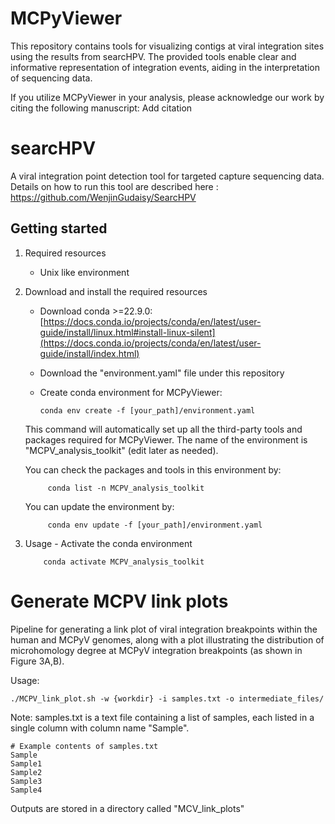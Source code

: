 # MCPyViewer 
This repository contains tools for visualizing contigs at viral integration sites using the results from searcHPV. The provided tools enable clear and informative representation of integration events, aiding in the interpretation of sequencing data.

If you utilize MCPyViewer in your analysis, please acknowledge our work by citing the following manuscript: 
Add citation

# searcHPV
A viral integration point detection tool for targeted capture sequencing data. Details on how to run this tool are described here : https://github.com/WenjinGudaisy/SearcHPV

## Getting started

1. Required resources
    - Unix like environment
2. Download and install the required resources
    - Download conda >=22.9.0: [https://docs.conda.io/projects/conda/en/latest/user-guide/install/linux.html#install-linux-silent](https://docs.conda.io/projects/conda/en/latest/user-guide/install/index.html)
    - Download the "environment.yaml" file under this repository
    - Create conda environment for MCPyViewer:

          conda env create -f [your_path]/environment.yaml
    This command will automatically set up all the third-party tools and packages required for MCPyViewer. The name of the environment is "MCPV_analysis_toolkit" (edit later as needed).

    You can check the packages and tools in this environment by:

            conda list -n MCPV_analysis_toolkit

   You can update the environment by:

            conda env update -f [your_path]/environment.yaml

 3. Usage
        - Activate the conda environment

            conda activate MCPV_analysis_toolkit

 # Generate MCPV link plots 
Pipeline for generating a link plot of viral integration breakpoints within the human and MCPyV genomes, along with a plot illustrating the distribution of microhomology degree at MCPyV integration breakpoints (as shown in Figure 3A,B).

Usage:

    ./MCPV_link_plot.sh -w {workdir} -i samples.txt -o intermediate_files/

Note: samples.txt is a text file containing a list of samples, each listed in a single column with column name "Sample".
```
# Example contents of samples.txt
Sample
Sample1
Sample2
Sample3
Sample4
```
Outputs are stored in a directory called "MCV_link_plots" 
    



